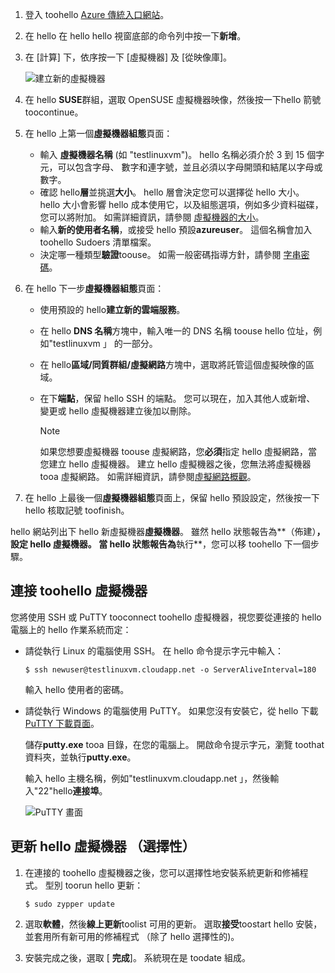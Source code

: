 1. 登入 toohello [Azure 傳統入口網站](http://manage.windowsazure.com)。  
2. 在 hello 在 hello hello 視窗底部的命令列中按一下**新增**。
3. 在 [計算] 下，依序按一下 [虛擬機器] 及 [從映像庫]。
   
    ![建立新的虛擬機器][Image1]
4. 在 hello **SUSE**群組，選取 OpenSUSE 虛擬機器映像，然後按一下hello 箭號 toocontinue。
5. 在 hello 上第一個**虛擬機器組態**頁面：
   
   * 輸入 **虛擬機器名稱** (如 "testlinuxvm")。 hello 名稱必須介於 3 到 15 個字元，可以包含字母、 數字和連字號，並且必須以字母開頭和結尾以字母或數字。
   * 確認 hello**層**並挑選**大小**。 hello 層會決定您可以選擇從 hello 大小。 hello 大小會影響 hello 成本使用它，以及組態選項，例如多少資料磁碟，您可以將附加。 如需詳細資訊，請參閱 [虛擬機器的大小](../articles/virtual-machines/linux/sizes.md?toc=%2fazure%2fvirtual-machines%2flinux%2ftoc.json)。
   * 輸入**新的使用者名稱**，或接受 hello 預設**azureuser**。 這個名稱會加入 toohello Sudoers 清單檔案。
   * 決定哪一種類型**驗證**toouse。 如需一般密碼指導方針，請參閱 [字串密碼](http://msdn.microsoft.com/library/ms161962.aspx)。
6. 在 hello 下一步**虛擬機器組態**頁面：
   
   * 使用預設的 hello**建立新的雲端服務**。
   * 在 hello **DNS 名稱**方塊中，輸入唯一的 DNS 名稱 toouse hello 位址，例如"testlinuxvm 」 的一部分。
   * 在 hello**區域/同質群組/虛擬網路**方塊中，選取將託管這個虛擬映像的區域。
   * 在下**端點**，保留 hello SSH 的端點。 您可以現在，加入其他人或新增、 變更或 hello 虛擬機器建立後加以刪除。
     
     > [!NOTE]
     > 如果您想要虛擬機器 toouse 虛擬網路，您**必須**指定 hello 虛擬網路，當您建立 hello 虛擬機器。 建立 hello 虛擬機器之後，您無法將虛擬機器 tooa 虛擬網路。 如需詳細資訊，請參閱[虛擬網路概觀](../articles/virtual-network/virtual-networks-overview.md)。
     > 
     > 
7. 在 hello 上最後一個**虛擬機器組態**頁面上，保留 hello 預設設定，然後按一下hello 核取記號 toofinish。

hello 網站列出下 hello 新虛擬機器**虛擬機器**。 雖然 hello 狀態報告為**（佈建）**，設定 hello 虛擬機器。 當 hello 狀態報告為**執行**，您可以移 toohello 下一個步驟。

## <a name="connect-toohello-virtual-machine"></a>連接 toohello 虛擬機器
您將使用 SSH 或 PuTTY tooconnect toohello 虛擬機器，視您要從連接的 hello 電腦上的 hello 作業系統而定：

* 請從執行 Linux 的電腦使用 SSH。 在 hello 命令提示字元中輸入：
  
    `$ ssh newuser@testlinuxvm.cloudapp.net -o ServerAliveInterval=180`
  
    輸入 hello 使用者的密碼。
* 請從執行 Windows 的電腦使用 PuTTY。 如果您沒有安裝它，從 hello 下載[PuTTY 下載頁面][PuTTYDownload]。
  
    儲存**putty.exe** tooa 目錄，在您的電腦上。 開啟命令提示字元，瀏覽 toothat 資料夾，並執行**putty.exe**。
  
    輸入 hello 主機名稱，例如"testlinuxvm.cloudapp.net 」，然後輸入"22"hello**連接埠**。
  
    ![PuTTY 畫面][Image6]  

## <a name="update-hello-virtual-machine-optional"></a>更新 hello 虛擬機器 （選擇性）
1. 在連接的 toohello 虛擬機器之後，您可以選擇性地安裝系統更新和修補程式。 型別 toorun hello 更新：
   
    `$ sudo zypper update`
2. 選取**軟體**，然後**線上更新**toolist 可用的更新。 選取**接受**toostart hello 安裝，並套用所有新可用的修補程式 （除了 hello 選擇性的)。
3. 安裝完成之後，選取 [ **完成**]。  系統現在是 toodate 組成。

[PuTTYDownload]: http://www.puttyssh.org/download.html

[Image1]: ./media/create-and-configure-opensuse-vm-in-portal/CreateVM.png

[Image6]: ./media/create-and-configure-opensuse-vm-in-portal/putty.png
